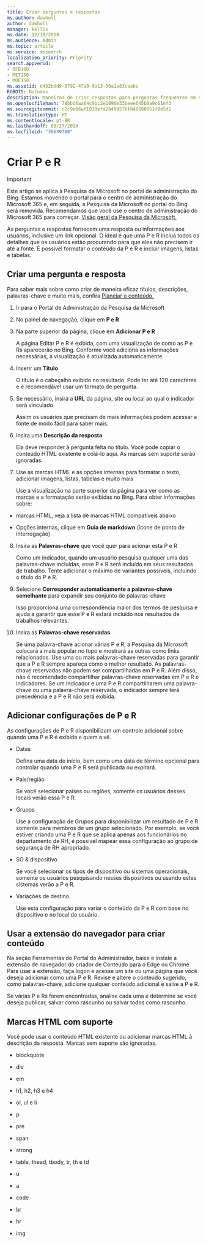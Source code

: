```yaml
---
title: Criar perguntas e respostas
ms.author: dawholl
author: dawholl
manager: kellis
ms.date: 12/18/2018
ms.audience: Admin
ms.topic: article
ms.service: mssearch
localization_priority: Priority
search.appverid:
- BFB160
- MET150
- MOE150
ms.assetid: d432b9d9-3792-47a0-9a13-30a1a83caabc
ROBOTS: NoIndex
description: Maneiras de criar respostas para perguntas frequentes em seus resultados de trabalho da Pesquisa da Microsoft
ms.openlocfilehash: 78bbd6aa64c9bc2e1890e33beee645b0a9c61ef3
ms.sourcegitcommit: c2c9e66af1038efd2849d578f846680851f9e5d2
ms.translationtype: HT
ms.contentlocale: pt-BR
ms.lasthandoff: 08/27/2019
ms.locfileid: "36639780"
---
```

# <a name="create-qas"></a>Criar P e R

> [!IMPORTANT]
> Este artigo se aplica à Pesquisa da Microsoft no portal de administração do Bing. Estamos movendo o portal para o centro de administração do Microsoft 365 e, em seguida, a Pesquisa da Microsoft no portal do Bing será removida. Recomendamos que você use o centro de administração do Microsoft 365 para começar. [Visão geral da Pesquisa da Microsoft.](overview-microsoft-search.md)

As perguntas e respostas fornecem uma resposta ou informações aos usuários, inclusive um link opcional. O ideal é que uma P e R inclua todos os detalhes que os usuários estão procurando para que eles não precisem ir até a fonte. É possível formatar o conteúdo da P e R e incluir imagens, listas e tabelas.
  
## <a name="create-a-qa"></a>Criar uma pergunta e resposta

Para saber mais sobre como criar de maneira eficaz títulos, descrições, palavras-chave e muito mais, confira [Planejar o conteúdo.](plan-your-content.md)
  
1. Ir para o Portal de Administração da Pesquisa da Microsoft
    
2. No painel de navegação, clique em **P e R**
    
3. Na parte superior da página, clique em **Adicionar P e R**
    
    A página Editar P e R é exibida, com uma visualização de como as P e Rs aparecerão no Bing. Conforme você adiciona as informações necessárias, a visualização é atualizada automaticamente.
    
4. Inserir um **Título**
    
    O título é o cabeçalho exibido no resultado. Pode ter até 120 caracteres e é recomendável usar um formato de pergunta.
    
5. Se necessário, insira a **URL** da página, site ou local ao qual o indicador será vinculado 
    
    Assim os usuários que precisam de mais informações podem acessar a fonte de modo fácil para saber mais.
    
6. Insira uma **Descrição da resposta**
    
    Ela deve responder à pergunta feita no título. Você pode copiar o conteúdo HTML existente e colá-lo aqui. As marcas sem suporte serão ignoradas.
    
7. Use as marcas HTML e as opções internas para formatar o texto, adicionar imagens, listas, tabelas e muito mais
    
    Use a visualização na parte superior da página para ver como as marcas e a formatação serão exibidas no Bing. Para obter informações sobre:
    
  - marcas HTML, veja a lista de marcas HTML compatíveis abaixo
    
  - Opções internas, clique em **Guia de markdown** (ícone de ponto de interrogação) 
    
8. Insira as **Palavras-chave** que você quer para acionar esta P e R 
    
    Como um indicador, quando um usuário pesquisa qualquer uma das palavras-chave incluídas, esse P e R será incluído em seus resultados de trabalho. Tente adicionar o máximo de variantes possíveis, incluindo o título do P e R.
    
9. Selecione **Corresponder automaticamente a palavras-chave semelhante** para expandir seu conjunto de palavras-chave 
    
    Isso proporciona uma correspondência maior dos termos de pesquisa e ajuda a garantir que esse P e R estará incluído nos resultados de trabalhos relevantes.
    
10. Insira as **Palavras-chave reservadas**
    
    Se uma palavra-chave acionar várias P e R, a Pesquisa da Microsoft colocará a mais popular no topo e mostrará as outras como links relacionados. Use uma ou mais palavras-chave reservadas para garantir que a P e R sempre apareça como o melhor resultado. As palavras-chave reservadas não podem ser compartilhadas em P e R. Além disso, não é recomendado compartilhar palavras-chave reservadas em P e R e indicadores. Se um indicador e uma P e R compartilharem uma palavra-chave ou uma palavra-chave reservada, o indicador sempre terá precedência e a P e R não será exibida.
    
## <a name="add-qa-settings"></a>Adicionar configurações de P e R

As configurações de P e R disponibilizam um controle adicional sobre quando uma P e R é exibida e quem a vê.
  
- Datas
    
    Defina uma data de início, bem como uma data de término opcional para controlar quando uma P e R será publicada ou expirará.
    
- País/região
    
    Se você selecionar países ou regiões, somente os usuários desses locais verão essa P e R.
    
- Grupos
    
    Use a configuração de Grupos para disponibilizar um resultado de P e R somente para membros de um grupo selecionado. Por exemplo, se você estiver criando uma P e R que se aplica apenas aos funcionários no departamento de RH, é possível mapear essa configuração ao grupo de segurança de RH apropriado.
    
- SO &amp; dispositivo
    
    Se você selecionar os tipos de dispositivo ou sistemas operacionais, somente os usuários pesquisando nesses dispositivos ou usando estes sistemas verão a P e R.
    
- Variações de destino
    
    Use esta configuração para variar o conteúdo da P e R com base no dispositivo e no local do usuário.
    
## <a name="use-a-browser-extension-to-create-content"></a>Usar a extensão do navegador para criar conteúdo

Na seção Ferramentas do Portal do Administrador, baixe e instale a extensão de navegador do criador de Conteúdo para o Edge ou Chrome. Para usar a extensão, faça logon e acesse um site ou uma página que você deseja adicionar como uma P e R. Revise e altere o conteúdo sugerido, como palavras-chave, adicione qualquer conteúdo adicional e salve a P e R.
  
Se várias P e Rs forem encontradas, analise cada uma e determine se você deseja publicar, salvar como rascunho ou salvar todos como rascunho.
  
## <a name="supported-html-tags"></a>Marcas HTML com suporte

Você pode usar o conteúdo HTML existente ou adicionar marcas HTML à descrição da resposta. Marcas sem suporte são ignoradas.
  
- blockquote
    
- div
    
- em
    
- h1, h2, h3 e h4
    
- ol, ul e li
    
- p
    
- pre
    
- span
    
- strong
    
- table, thead, tbody, tr, th e td
    
- u
    
- a
    
- code
    
- br
    
- hr
    
- img

  

